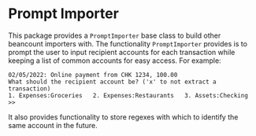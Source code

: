 # Prompt Importer

This package provides a `PromptImporter` base class to build other beancount importers with.
The functionality `PromptImporter` provides is to prompt the user to input recipient accounts
for each transaction while keeping a list of common accounts for easy access.
For example:

```
02/05/2022: Online payment from CHK 1234, 100.00
What should the recipient account be? ('x' to not extract a transaction)
1. Expenses:Groceries   2. Expenses:Restaurants   3. Assets:Checking
>>
```

It also provides functionality to store regexes with which to identify the same account in the future.
